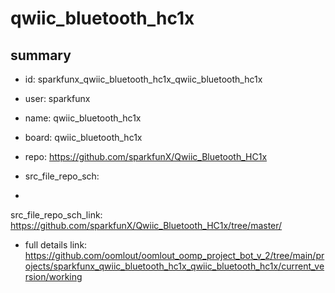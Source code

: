 # qwiic_bluetooth_hc1x
 
## summary 
* id: sparkfunx_qwiic_bluetooth_hc1x_qwiic_bluetooth_hc1x
* user: sparkfunx
* name: qwiic_bluetooth_hc1x
* board: qwiic_bluetooth_hc1x
* repo: https://github.com/sparkfunX/Qwiic_Bluetooth_HC1x



* src_file_repo_sch: 
*
 src_file_repo_sch_link: https://github.com/sparkfunX/Qwiic_Bluetooth_HC1x/tree/master/
* full details link: https://github.com/oomlout/oomlout_oomp_project_bot_v_2/tree/main/projects/sparkfunx_qwiic_bluetooth_hc1x_qwiic_bluetooth_hc1x/current_version/working  






